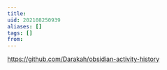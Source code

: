 ```yaml
---
title: 
uid: 202108250939
aliases: []
tags: []
from: 
---
```

https://github.com/Darakah/obsidian-activity-history